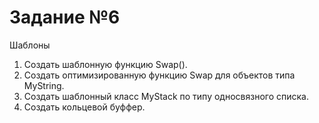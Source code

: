 # Задание №6  
Шаблоны    

1. Создать шаблонную функцию Swap(). 
2. Создать оптимизированную функцию Swap для объектов типа MyString.  
3. Создать шаблонный класс MyStack по типу односвязного списка.  
4. Создать кольцевой буффер.  